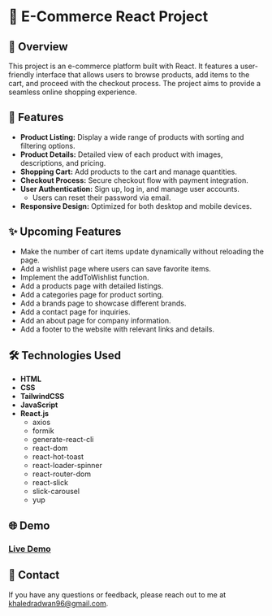 # 🛒 E-Commerce React Project

## 📄 Overview

This project is an e-commerce platform built with React. It features a user-friendly interface that allows users to browse products, add items to the cart, and proceed with the checkout process. The project aims to provide a seamless online shopping experience.

## 🚀 Features

- **Product Listing:** Display a wide range of products with sorting and filtering options.
- **Product Details:** Detailed view of each product with images, descriptions, and pricing.
- **Shopping Cart:** Add products to the cart and manage quantities.
- **Checkout Process:** Secure checkout flow with payment integration.
- **User Authentication:** Sign up, log in, and manage user accounts.
  - Users can reset their password via email.
- **Responsive Design:** Optimized for both desktop and mobile devices.

## ✨ Upcoming Features

- Make the number of cart items update dynamically without reloading the page.
- Add a wishlist page where users can save favorite items.
- Implement the addToWishlist function.
- Add a products page with detailed listings.
- Add a categories page for product sorting.
- Add a brands page to showcase different brands.
- Add a contact page for inquiries.
- Add an about page for company information.
- Add a footer to the website with relevant links and details.

## 🛠️ Technologies Used

- **HTML**
- **CSS**
- **TailwindCSS**
- **JavaScript**
- **React.js**
  - axios
  - formik
  - generate-react-cli
  - react-dom
  - react-hot-toast
  - react-loader-spinner
  - react-router-dom
  - react-slick
  - slick-carousel
  - yup

## 🌐 Demo

### [Live Demo](https://fresh-cart-woad.vercel.app/)

## 📧 Contact

If you have any questions or feedback, please reach out to me at [khaledradwan96@gmail.com](mailto:khaledradwan96@gmail.com).
